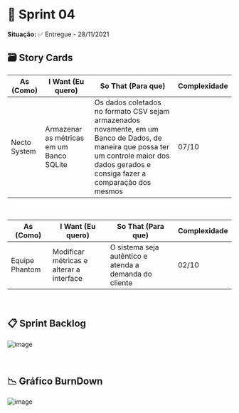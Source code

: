 # 🧩 Sprint 04
**Situação:** ✅ Entregue - 28/11/2021 <br>

## 🗃️ Story Cards

| As (Como) | I Want (Eu quero) | So That (Para que) | Complexidade |
| ------- | ------- | ------- | ------- |
| Necto System | Armazenar as métricas em um Banco SQLite | Os dados coletados no formato CSV sejam armazenados novamente, em um Banco de Dados, de maneira que possa ter um controle maior dos dados gerados e consiga fazer a comparação dos mesmos | 07/10 |

<br>

| As (Como) | I Want (Eu quero) | So That (Para que) | Complexidade |
| ------- | ------- | ------- | ------- |
| Equipe Phantom | Modificar métricas e alterar a interface | O sistema seja autêntico e atenda a demanda do cliente | 02/10 |

<br>

## 📋 Sprint Backlog

![image](https://user-images.githubusercontent.com/80851038/143782365-0c9b6409-754a-4edb-8b31-c5813f622251.png)

<br>

## 📉 Gráfico BurnDown

![image](https://user-images.githubusercontent.com/80851038/143783109-041e7a56-cf71-4193-8c2b-4cc49514c184.png)
